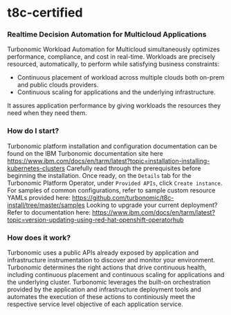 # t8c-certified

### Realtime Decision Automation for Multicloud Applications
Turbonomic Workload Automation for Multicloud simultaneously optimizes performance, compliance, and cost in real-time. Workloads are precisely resourced, automatically, to perform while satisfying business constraints:
* Continuous placement of workload across multiple clouds both on-prem and public clouds providers.
* Continuous scaling for applications and the underlying infrastructure.

It assures application performance by giving workloads the resources they need when they need them.

### How do I start?

Turbonomic platform installation and configuration documentation can be found on the IBM Turbonomic documentation site here https://www.ibm.com/docs/en/tarm/latest?topic=installation-installing-kubernetes-clusters
Carefully read through the prerequisites before beginning the installation.  Once ready, on the `Details` tab for the Turbonomic Platform Operator, under `Provided APIs`, click `Create instance`.
For samples of common configurations, refer to sample custom resource YAMLs provided here: https://github.com/turbonomic/t8c-install/tree/master/samples
Looking to upgrade your current deployment? Refer to documentation here: https://www.ibm.com/docs/en/tarm/latest?topic=version-updating-using-red-hat-openshift-operatorhub

### How does it work?
Turbonomic uses a public APIs already exposed by application and infrastructure instrumentation to discover and monitor your environment.
Turbonomic determines the right actions that drive continuous health, including continuous placement and continuous scaling for applications and the underlying cluster.
Turbonomic leverages the built-on orchestration provided by the application and infrastructure deployment tools and automates the execution of these actions to continiously meet the respective service level objective of each application service.